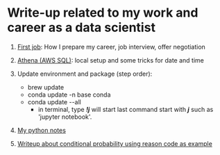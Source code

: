 # Write-up related to my work and career as a data scientist

1. [First job](https://github.com/er1czz/er1czz.github.io/blob/master/blog/writeup/firstjob.md): How I prepare my career, job interview, offer negotiation
2. [Athena (AWS SQL)](https://github.com/er1czz/er1czz.github.io/blob/master/blog/writeup/Athena.md): local setup and some tricks for date and time
3. Update environment and package (step order): 
    -  brew update
    -  conda update -n base conda    
    -  conda update --all
        -  in terminal, type <b>*!j*</b> will start last command start with <b>*j*</b> such as 'jupyter notebook'.
4. [My python notes](https://github.com/er1czz/python)

5. [Writeup about conditional probability using reason code as example](https://github.com/er1czz/er1czz.github.io/blob/master/blog/writeup/Writeup_Conditional_Probability_for_reason_codes.pdf)
